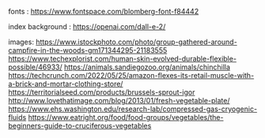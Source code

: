fonts : 
https://www.fontspace.com/blomberg-font-f84442

index background : 
https://openai.com/dall-e-2/

images: 
https://www.istockphoto.com/photo/group-gathered-around-campfire-in-the-woods-gm171344295-21183555
https://www.techexplorist.com/human-skin-evolved-durable-flexible-possible/46933/
https://animals.sandiegozoo.org/animals/chinchilla
https://techcrunch.com/2022/05/25/amazon-flexes-its-retail-muscle-with-a-brick-and-mortar-clothing-store/
https://territorialseed.com/products/brussels-sprout-igor
http://www.lovethatimage.com/blog/2013/01/fresh-vegetable-plate/
https://www.ehs.washington.edu/research-lab/compressed-gas-cryogenic-fluids
https://www.eatright.org/food/food-groups/vegetables/the-beginners-guide-to-cruciferous-vegetables
